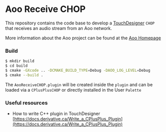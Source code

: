 Aoo Receive CHOP
================

This repository contains the code base to develop a [TouchDesigner](https://derivative.ca/) `CHOP` that receives an audio stream from an Aoo network.

More information about the Aoo project can be found at the [Aoo Homepage](https://aoo.iem.sh/)

### Build

```zsh
$ mkdir build
$ cd build
$ cmake -GXcode .. -DCMAKE_BUILD_TYPE=Debug -DAOO_LOG_LEVEL=Debug
$ cmake --build .
```
The `AooReceiveCHOP.plugin` will be created inside the `plugin` and can be loaded via a `CPlusPlusCHOP` or directly installed in the User `Palette`

### Useful resources

- How to write C++ plugin in TouchDesigner
[https://docs.derivative.ca/Write_a_CPlusPlus_Plugin](https://docs.derivative.ca/Write_a_CPlusPlus_Plugin)


